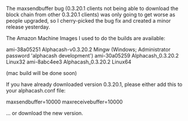 The maxsendbuffer bug (0.3.20.1 clients not being able to download the block chain from other 0.3.20.1 clients) was only going to get
worse as people upgraded, so I cherry-picked the bug fix and created a minor release yesterday.

The Amazon Machine Images I used to do the builds are available:

  ami-38a05251   Alphacash-v0.3.20.2 Mingw    (Windows; Administrator password 'alphacash development')
  ami-30a05259   Alphacash_0.3.20.2 Linux32
  ami-8abc4ee3   Alphacash_0.3.20.2 Linux64

(mac build will be done soon)

If you have already downloaded version 0.3.20.1, please either add this to your alphacash.conf file:

  maxsendbuffer=10000
  maxreceivebuffer=10000

... or download the new version.
